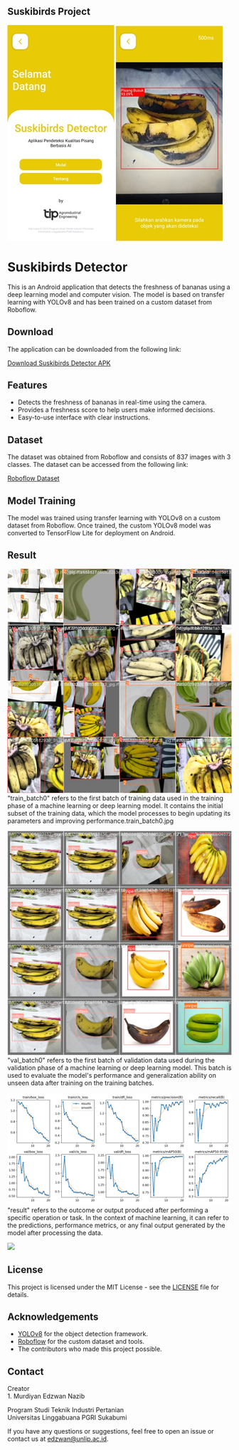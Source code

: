 ## Suskibirds Project

<p>
    <img src="home (1).jpeg" >
    <img src="test.jpg" >
</p>

# Suskibirds Detector

This is an Android application that detects the freshness of bananas using a deep learning model and computer vision. The model is based on transfer learning with YOLOv8 and has been trained on a custom dataset from Roboflow.

## Download

The application can be downloaded from the following link:

[Download Suskibirds Detector APK](https://drive.google.com/file/d/1nAx90cRNW7uFl48LB5bPSi6P9lzhuodu/view?usp=sharing)

## Features

- Detects the freshness of bananas in real-time using the camera.
- Provides a freshness score to help users make informed decisions.
- Easy-to-use interface with clear instructions.

## Dataset

The dataset was obtained from Roboflow and consists of 837 images with 3 classes. The dataset can be accessed from the following link:

[Roboflow Dataset](https://universe.roboflow.com/banana-7c0fs/banana-euhm9)

## Model Training

The model was trained using transfer learning with YOLOv8 on a custom dataset from Roboflow. Once trained, the custom YOLOv8 model was converted to TensorFlow Lite for deployment on Android.

## Result

  <p>
    <img src="train_batch0.jpg" >
      <train_batch0.jpg>
    "train_batch0" refers to the first batch of training data used in the training phase of a machine learning or deep learning model. It contains the initial subset of the training data, which the model processes to begin updating its parameters and improving performance.train_batch0.jpg</p>
    
          
 <p>
    <img src="val_batch0_labels.jpg" >
     <val_batch0_labels0.jpg>
     "val_batch0" refers to the first batch of validation data used during the validation phase of a machine learning or deep learning model. This batch is used to evaluate the model's performance and generalization ability on unseen data after training on the training batches.</p>

 <p>
      <img src="results.png" >
      <results.png">
      "result" refers to the outcome or output produced after performing a specific operation or task. In the context of machine learning, it can refer to the predictions, performance metrics, or any final output generated by the model after processing the data.</p>

  <p>
        <img src="confusion.matrix.png" >
       <confusion_matrix.png>
    
  
      


## License

This project is licensed under the MIT License - see the [LICENSE](LICENSE) file for details.

## Acknowledgements

- [YOLOv8](https://github.com/ultralytics/ultralytics) for the object detection framework.
- [Roboflow](https://roboflow.com/) for the custom dataset and tools.
- The contributors who made this project possible.

## Contact

<p>Creator<br>
1. Murdiyan Edzwan Nazib<p></p>

</p>Program Studi Teknik Industri Pertanian<br>Universitas Linggabuana PGRI Sukabumi</p>


If you have any questions or suggestions, feel free to open an issue or contact us at [edzwan@unlip.ac.id](mailto:your-email@edzwan@unlip.ac.id).

